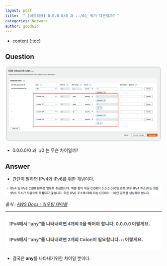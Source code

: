 ```yaml
---
layout: post
title:  " [네트워크] 0.0.0.0/0 과 ::/0는 뭐가 다른걸까? "
categories: Network
author: goodGid
---
```

* content
{:toc}

## Question

![](/assets/img/network/Network-IP4-IP6-Different_1.png)

* 0.0.0.0/0 과 ::/0 는 무슨 차이일까?




## Answer

* 간단히 말하면 IPv4와 IPv6를 위한 개념이다.

![](/assets/img/network/Network-IP4-IP6-Different_2.png)

*출처 : [AWS Docs : 라우팅 테이블](http://docs.aws.amazon.com/ko_kr/AmazonVPC/latest/UserGuide/VPC_Route_Tables.html)*

---

![](/assets/img/network/Network-IP4-IP6-Different_3.png)

* 결국은 **any**를 나타내기위한 차이일 뿐이다. 